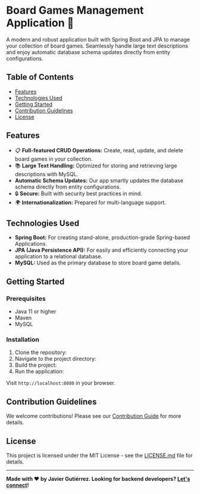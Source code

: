 # Board Games Management Application 🎲

A modern and robust application built with Spring Boot and JPA to manage your collection of board games. Seamlessly handle large text descriptions and enjoy automatic database schema updates directly from entity configurations.

## Table of Contents
- [Features](#features)
- [Technologies Used](#technologies-used)
- [Getting Started](#getting-started)
- [Contribution Guidelines](#contribution-guidelines)
- [License](#license)

## Features

- 📋 **Full-featured CRUD Operations:** Create, read, update, and delete board games in your collection.
- 📚 **Large Text Handling:** Optimized for storing and retrieving large descriptions with MySQL.
- **Automatic Schema Updates:** Our app smartly updates the database schema directly from entity configurations.
- 🔒 **Secure:** Built with security best practices in mind.
- 🌍 **Internationalization:** Prepared for multi-language support.

## Technologies Used

- **Spring Boot:** For creating stand-alone, production-grade Spring-based Applications.
- **JPA (Java Persistence API):** For easily and efficiently connecting your application to a relational database.
- **MySQL:** Used as the primary database to store board game details.

## Getting Started

### Prerequisites

- Java 11 or higher
- Maven
- MySQL 

### Installation

1. Clone the repository:
2. Navigate to the project directory:
3. Build the project:
4. Run the application:


Visit `http://localhost:8080` in your browser.

## Contribution Guidelines

We welcome contributions! Please see our [Contribution Guide](CONTRIBUTING.md) for more details.

## License

This project is licensed under the MIT License - see the [LICENSE.md](LICENSE.md) file for details.

---

**Made with ❤️ by Javier Gutiérrez. Looking for backend developers? [Let's connect](https://www.linkedin.com/in/franciscoguti/)!**

  

